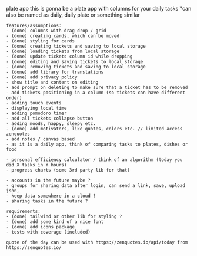 plate app
    this is gonna be a plate app with columns for your daily tasks
    *can also be named as daily, daily plate or something similar

    features/assumptions:
    - (done) columns with drag drop / grid
    - (done) creating cards, which can be moved
    - (done) styling for cards
    - (done) creating tickets and saving to local storage
    - (done) loading tickets from local storage
    - (done) update tickets column id while dropping
    - (done) editing and saving tickets to local storage
    - (done) removing tickets and saving to local storage 
    - (done) add library for translations
    - (done) add privacy policy
    - show title and content on editing 
    - add prompt on deleting to make sure that a ticket has to be removed
    - add tickets positioning in a column (so tickets can have different order)
    - adding touch events
    - displaying local time
    - adding pomodoro timer
    - add all tickets collapse button
    - adding moods, happy, sleepy etc.
    - (done) add motivators, like quotes, colors etc. // limited access zenquotes
    - add notes / canvas based    
    - as it is a daily app, think of comparing tasks to plates, dishes or food
    
    - personal efficiency calculator / think of an algorithm (today you did X tasks in Y hours)
    - progress charts (some 3rd party lib for that)

    - accounts in the future maybe ?    
    - groups for sharing data after login, can send a link, save, upload json, 
    - keep data somewhere in a cloud ?    
    - sharing tasks in the future ?

    requirements:
    - (done) tailwind or other lib for styling ? 
    - (done) add some kind of a nice font
    - (done) add icons package
    - tests with coverage (included)      

    quote of the day can be used with https://zenquotes.io/api/today from https://zenquotes.io/